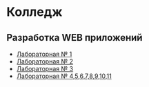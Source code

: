# Колледж

## Разработка WEB приложений

- [Лабораторная № 1](https://github.com/DimNezZ/wad-lab-1)
- [Лабораторная № 2](https://github.com/DimNezZ/wad-lab-2)
- [Лабораторная № 3](https://github.com/DimNezZ/wad-lab-3)
- [Лабораторная № 4,5,6,7,8,9,10,11](https://github.com/DimNezZ/wad-lab-4)